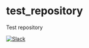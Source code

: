 

# test_repository
Test repository


[![Slack](https://imgur.com/a/q4TXD)](https://slack.com/signin)


